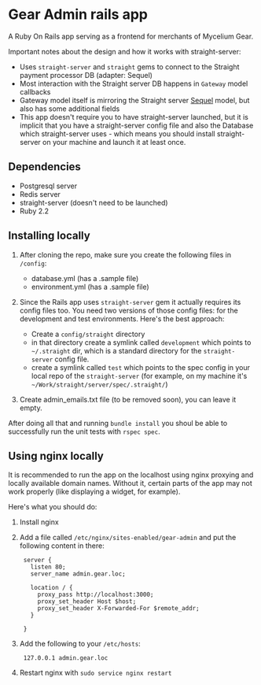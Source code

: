 Gear Admin rails app
====================
A Ruby On Rails app serving as a frontend for merchants of Mycelium Gear.

Important notes about the design and how it works with straight-server:
* Uses `straight-server` and `straight` gems to connect to the Straight payment processor DB (adapter: Sequel)
* Most interaction with the Straight server DB happens in `Gateway` model callbacks
* Gateway model itself is mirroring the Straight server [Sequel](http://sequel.jeremyevans.net/) model, but also has some additional fields
* This app doesn't require you to have straight-server launched, but it is implicit that you have a straight-server config file and also the Database which straight-server uses - which means you should install straight-server on your machine and launch it at least once.

Dependencies
------------
* Postgresql server
* Redis server
* straight-server (doesn't need to be launched)
* Ruby 2.2

Installing locally
------------------

1. After cloning the repo, make sure you create the following files in `/config`:
    
    * database.yml (has a .sample file)
    * environment.yml (has a .sample file)

2. Since the Rails app uses `straight-server` gem it actually requires its config files too. You need two versions of those config files: for the development and test environments. Here's the best approach:

    * Create a `config/straight` directory
    * in that directory create a symlink called `development` which points to `~/.straight` dir,
    which is a standard directory for the `straight-server` config file.
    * create a symlink called `test` which points to the spec config in your local repo of the
    `straight-server` (for example, on my machine it's `~/Work/straight/server/spec/.straight/`)
    
3. Create admin_emails.txt file (to be removed soon), you can leave it empty.

After doing all that and running `bundle install` you shoul be able to successfully run the unit tests
with `rspec spec`.

Using nginx locally
-------------------
It is recommended to run the app on the localhost using nginx proxying and locally available domain names.
Without it, certain parts of the app may not work properly (like displaying a widget, for example).

Here's what you should do:

1. Install nginx
2. Add a file called `/etc/nginx/sites-enabled/gear-admin` and put the following content in there:

        server { 
          listen 80; 
          server_name admin.gear.loc;

          location / { 
            proxy_pass http://localhost:3000; 
            proxy_set_header Host $host;
            proxy_set_header X-Forwarded-For $remote_addr;
          }

        }
        
3. Add the following to your `/etc/hosts`:

        127.0.0.1 admin.gear.loc
        
4. Restart nginx with `sudo service nginx restart`
